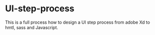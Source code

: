 # UI-step-process
This is a full process how to design a UI step process from adobe Xd to hmtl, sass and Javascript.
